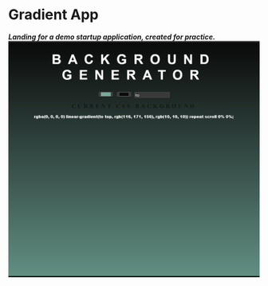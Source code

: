 # Gradient App 
**_Landing for a demo startup application, created for practice._**
![Screenshot](gradient.png)
